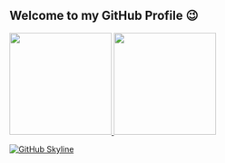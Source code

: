 ## Welcome to my GitHub Profile 😉

<div>
  <a href="https://github.com/Giyuulol">
  <img height="180em" src="https://github-readme-stats.vercel.app/api?username=giyuulol&show_icons=true&theme=radical&include_all_commits=true&count_private=true"/>
  <img height="180em" src="https://github-readme-stats.vercel.app/api/top-langs/?username=giyuulol&layout=default&langs_count=100&theme=radical"/> 
  </a>
</div>

[![GitHub Skyline](https://skyline.github.com/giyuulol/skyline.png)](https://skyline.github.com/giyuulol)
